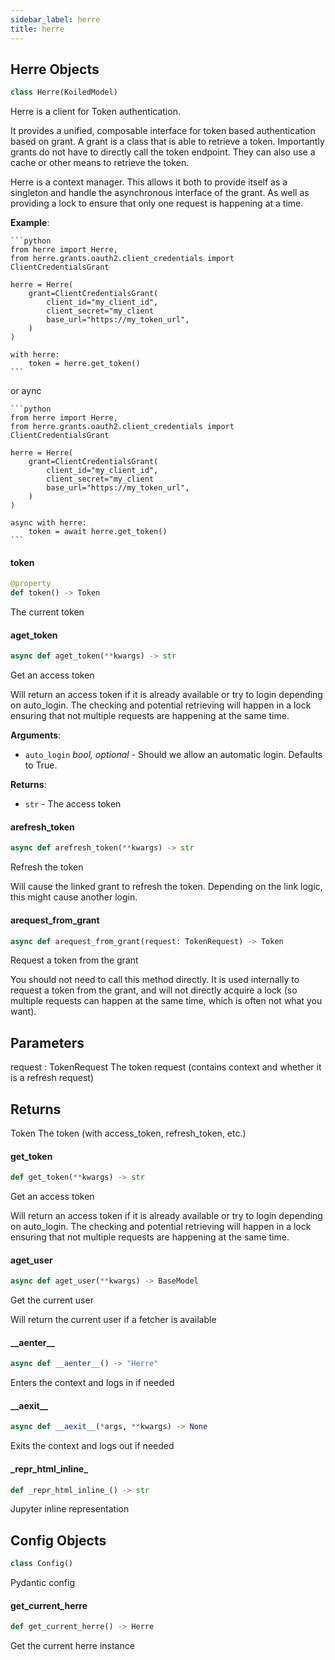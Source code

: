 ```yaml
---
sidebar_label: herre
title: herre
---
```


## Herre Objects

```python
class Herre(KoiledModel)
```

Herre is a client for Token authentication.

It provides a unified, composable interface for token based authentication based on grant.
A grant is a class that is able to retrieve a token. Importantly grants do not have to
directly call the token endpoint. They can also use a cache or other means to retrieve the
token.

Herre is a context manager. This allows it both to provide itself as a singleton and handle
the asynchronous interface of the grant. As well as providing a lock to ensure that only one
request is happening at a time.

**Example**:

    ```python
    from herre import Herre,
    from herre.grants.oauth2.client_credentials import ClientCredentialsGrant

    herre = Herre(
        grant=ClientCredentialsGrant(
            client_id="my_client_id",
            client_secret="my_client
            base_url="https://my_token_url",
        )
    )

    with herre:
        token = herre.get_token()
    ```
  
  or aync
  
    ```python
    from herre import Herre,
    from herre.grants.oauth2.client_credentials import ClientCredentialsGrant

    herre = Herre(
        grant=ClientCredentialsGrant(
            client_id="my_client_id",
            client_secret="my_client
            base_url="https://my_token_url",
        )
    )

    async with herre:
        token = await herre.get_token()
    ```

#### token

```python
@property
def token() -> Token
```

The current token

#### aget\_token

```python
async def aget_token(**kwargs) -> str
```

Get an access token

Will return an access token if it is already available or
try to login depending on auto_login. The checking and potential retrieving will happen
in a lock ensuring that not multiple requests are happening at the same time.

**Arguments**:

- `auto_login` _bool, optional_ - Should we allow an automatic login. Defaults to True.
  

**Returns**:

- `str` - The access token

#### arefresh\_token

```python
async def arefresh_token(**kwargs) -> str
```

Refresh the token

Will cause the linked grant to refresh the token. Depending
on the link logic, this might cause another login.

#### arequest\_from\_grant

```python
async def arequest_from_grant(request: TokenRequest) -> Token
```

Request a token from the grant

You should not need to call this method directly. It is used internally
to request a token from the grant, and will not directly acquire a lock
(so multiple requests can happen at the same time, which is often not what
you want).

Parameters
----------
request : TokenRequest
    The token request (contains context and whether it is a refresh request)

Returns
-------
Token
    The token (with access_token, refresh_token, etc.)

#### get\_token

```python
def get_token(**kwargs) -> str
```

Get an access token

Will return an access token if it is already available or
try to login depending on auto_login. The checking and potential retrieving will happen
in a lock ensuring that not multiple requests are happening at the same time.

#### aget\_user

```python
async def aget_user(**kwargs) -> BaseModel
```

Get the current user

Will return the current user if a fetcher is available

#### \_\_aenter\_\_

```python
async def __aenter__() -> "Herre"
```

Enters the context and logs in if needed

#### \_\_aexit\_\_

```python
async def __aexit__(*args, **kwargs) -> None
```

Exits the context and logs out if needed

#### \_repr\_html\_inline\_

```python
def _repr_html_inline_() -> str
```

Jupyter inline representation

## Config Objects

```python
class Config()
```

Pydantic config

#### get\_current\_herre

```python
def get_current_herre() -> Herre
```

Get the current herre instance

